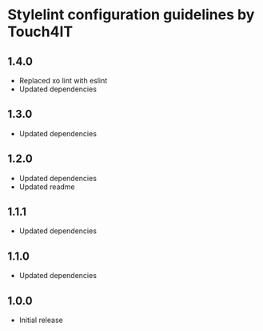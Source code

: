 # Stylelint configuration guidelines by Touch4IT

## 1.4.0

-   Replaced xo lint with eslint
-   Updated dependencies

## 1.3.0

-   Updated dependencies

## 1.2.0

-   Updated dependencies
-   Updated readme

## 1.1.1

-   Updated dependencies

## 1.1.0

-   Updated dependencies

## 1.0.0

-   Initial release

